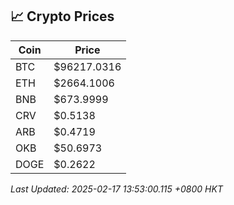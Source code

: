 ## 📈 Crypto Prices

| Coin | Price |
| ---- | ----- |
| BTC | $96217.0316 |
| ETH | $2664.1006 |
| BNB | $673.9999 |
| CRV | $0.5138 |
| ARB | $0.4719 |
| OKB | $50.6973 |
| DOGE | $0.2622 |

_Last Updated: 2025-02-17 13:53:00.115 +0800 HKT_
